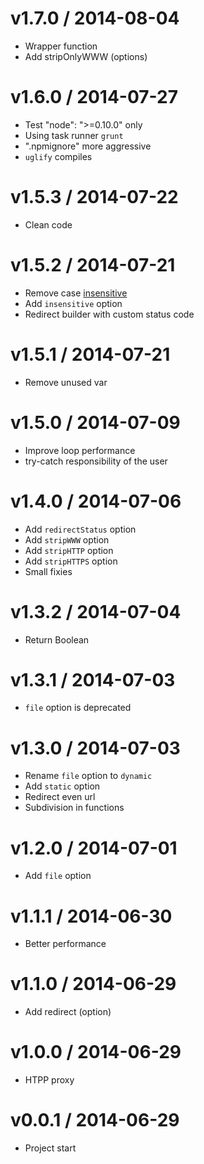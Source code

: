 v1.7.0 / 2014-08-04
==================

  * Wrapper function
  * Add stripOnlyWWW (options)

v1.6.0 / 2014-07-27
==================

  * Test "node": ">=0.10.0" only
  * Using task runner `grunt`
  * ".npmignore" more aggressive
  * `uglify` compiles

v1.5.3 / 2014-07-22
==================

  * Clean code

v1.5.2 / 2014-07-21
==================

  * Remove case [insensitive](http://jsperf.com/case-sensitive-regex-vs-case-insensitive-regex)
  * Add `insensitive` option
  * Redirect builder with custom status code

v1.5.1 / 2014-07-21
==================

  * Remove unused var

v1.5.0 / 2014-07-09
==================

  * Improve loop performance
  * try-catch responsibility of the user

v1.4.0 / 2014-07-06
==================

  * Add `redirectStatus` option
  * Add `stripWWW` option
  * Add `stripHTTP` option
  * Add `stripHTTPS` option
  * Small fixies

v1.3.2 / 2014-07-04
==================

  * Return Boolean

v1.3.1 / 2014-07-03
==================

  * `file` option is deprecated

v1.3.0 / 2014-07-03
==================

  * Rename `file` option to `dynamic`
  * Add `static` option
  * Redirect even url
  * Subdivision in functions

v1.2.0 / 2014-07-01
==================

  * Add `file` option

v1.1.1 / 2014-06-30
==================

  * Better performance

v1.1.0 / 2014-06-29
==================

  * Add redirect (option)

v1.0.0 / 2014-06-29
==================

  * HTPP proxy

v0.0.1 / 2014-06-29
==================

  * Project start
